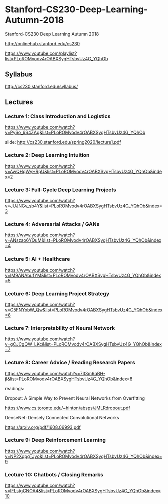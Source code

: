 # Stanford-CS230-Deep-Learning-Autumn-2018
Stanford-CS230 Deep Learning Autumn 2018

http://onlinehub.stanford.edu/cs230

https://www.youtube.com/playlist?list=PLoROMvodv4rOABXSygHTsbvUz4G_YQhOb

## Syllabus

http://cs230.stanford.edu/syllabus/

## Lectures

### Lecture 1: Class Introduction and Logistics

https://www.youtube.com/watch?v=PySo_6S4ZAg&list=PLoROMvodv4rOABXSygHTsbvUz4G_YQhOb

slide: http://cs230.stanford.edu/spring2020/lecture1.pdf

### Lecture 2: Deep Learning Intuition

https://www.youtube.com/watch?v=AwQHqWyHRpU&list=PLoROMvodv4rOABXSygHTsbvUz4G_YQhOb&index=2

### Lecture 3:  Full-Cycle Deep Learning Projects

https://www.youtube.com/watch?v=JUJNGv_sb4Y&list=PLoROMvodv4rOABXSygHTsbvUz4G_YQhOb&index=3

### Lecture 4: Adversarial Attacks / GANs

https://www.youtube.com/watch?v=ANszao6YQuM&list=PLoROMvodv4rOABXSygHTsbvUz4G_YQhOb&index=4

### Lecture 5: AI + Healthcare

https://www.youtube.com/watch?v=IM9ANAbufYM&list=PLoROMvodv4rOABXSygHTsbvUz4G_YQhOb&index=5

### Lecture 6: Deep Learning Project Strategy

https://www.youtube.com/watch?v=G5FNYxbW_Qw&list=PLoROMvodv4rOABXSygHTsbvUz4G_YQhOb&index=6

### Lecture 7: Interpretability of Neural Network

https://www.youtube.com/watch?v=gCJCgQW_LKc&list=PLoROMvodv4rOABXSygHTsbvUz4G_YQhOb&index=7

### Lecture 8: Career Advice / Reading Research Papers

https://www.youtube.com/watch?v=733m6qBH-jI&list=PLoROMvodv4rOABXSygHTsbvUz4G_YQhOb&index=8


readings: 

Dropout: A Simple Way to Prevent Neural Networks from
Overfitting

https://www.cs.toronto.edu/~hinton/absps/JMLRdropout.pdf

DenseNet: Densely Connected Convolutional Networks

https://arxiv.org/pdf/1608.06993.pdf

### Lecture 9: Deep Reinforcement Learning

https://www.youtube.com/watch?v=NP2XqpgTJyo&list=PLoROMvodv4rOABXSygHTsbvUz4G_YQhOb&index=9

### Lecture 10: Chatbots / Closing Remarks

https://www.youtube.com/watch?v=IFLstgCNOA4&list=PLoROMvodv4rOABXSygHTsbvUz4G_YQhOb&index=10

